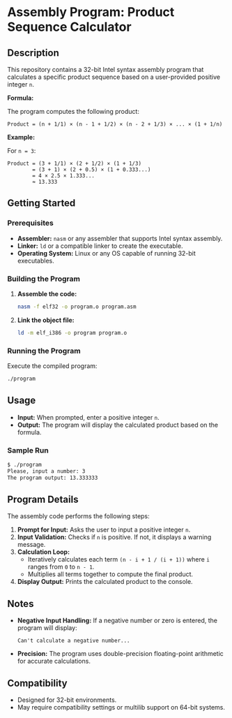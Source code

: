 # Assembly Program: Product Sequence Calculator

## Description

This repository contains a 32-bit Intel syntax assembly program that calculates a specific product sequence based on a user-provided positive integer `n`.

**Formula:**

The program computes the following product:

```
Product = (n + 1/1) × (n - 1 + 1/2) × (n - 2 + 1/3) × ... × (1 + 1/n)
```

**Example:**

For `n = 3`:

```
Product = (3 + 1/1) × (2 + 1/2) × (1 + 1/3)
        = (3 + 1) × (2 + 0.5) × (1 + 0.333...)
        = 4 × 2.5 × 1.333...
        ≈ 13.333
```

## Getting Started

### Prerequisites

- **Assembler:** `nasm` or any assembler that supports Intel syntax assembly.
- **Linker:** `ld` or a compatible linker to create the executable.
- **Operating System:** Linux or any OS capable of running 32-bit executables.

### Building the Program

1. **Assemble the code:**

   ```bash
   nasm -f elf32 -o program.o program.asm
   ```

2. **Link the object file:**

   ```bash
   ld -m elf_i386 -o program program.o
   ```

### Running the Program

Execute the compiled program:

```bash
./program
```

## Usage

- **Input:** When prompted, enter a positive integer `n`.
- **Output:** The program will display the calculated product based on the formula.

### Sample Run

```bash
$ ./program
Please, input a number: 3
The program output: 13.333333
```

## Program Details

The assembly code performs the following steps:

1. **Prompt for Input:** Asks the user to input a positive integer `n`.
2. **Input Validation:** Checks if `n` is positive. If not, it displays a warning message.
3. **Calculation Loop:**
   - Iteratively calculates each term `(n - i + 1 / (i + 1))` where `i` ranges from `0` to `n - 1`.
   - Multiplies all terms together to compute the final product.
4. **Display Output:** Prints the calculated product to the console.

## Notes

- **Negative Input Handling:** If a negative number or zero is entered, the program will display:

  ```
  Can't calculate a negative number...
  ```

- **Precision:** The program uses double-precision floating-point arithmetic for accurate calculations.

## Compatibility

- Designed for 32-bit environments.
- May require compatibility settings or multilib support on 64-bit systems.

